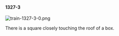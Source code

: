 #### 1327-3
![train-1327-3-0.png](https://github.com/lil-lab/nlvr/raw/master/nlvr/train/images/39/train-1327-3-0.png "train-1327-3-0.png")

There is a square closely touching the roof of a box.